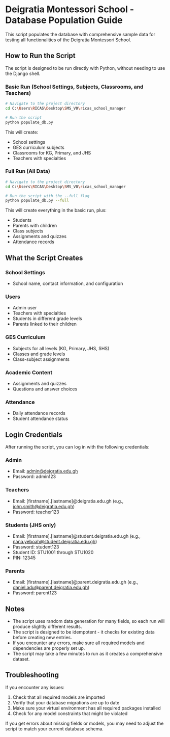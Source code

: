 # Deigratia Montessori School - Database Population Guide

This script populates the database with comprehensive sample data for testing all functionalities of the Deigratia Montessori School.

## How to Run the Script

The script is designed to be run directly with Python, without needing to use the Django shell.

### Basic Run (School Settings, Subjects, Classrooms, and Teachers)

```bash
# Navigate to the project directory
cd C:\Users\RICAS\Desktop\SMS_V0\ricas_school_manager

# Run the script
python populate_db.py
```

This will create:
- School settings
- GES curriculum subjects
- Classrooms for KG, Primary, and JHS
- Teachers with specialties

### Full Run (All Data)

```bash
# Navigate to the project directory
cd C:\Users\RICAS\Desktop\SMS_V0\ricas_school_manager

# Run the script with the --full flag
python populate_db.py --full
```

This will create everything in the basic run, plus:
- Students
- Parents with children
- Class subjects
- Assignments and quizzes
- Attendance records

## What the Script Creates

### School Settings
- School name, contact information, and configuration

### Users
- Admin user
- Teachers with specialties
- Students in different grade levels
- Parents linked to their children

### GES Curriculum
- Subjects for all levels (KG, Primary, JHS, SHS)
- Classes and grade levels
- Class-subject assignments

### Academic Content
- Assignments and quizzes
- Questions and answer choices

### Attendance
- Daily attendance records
- Student attendance status

## Login Credentials

After running the script, you can log in with the following credentials:

### Admin
- Email: admin@deigratia.edu.gh
- Password: admin123

### Teachers
- Email: [firstname].[lastname]@deigratia.edu.gh (e.g., john.smith@deigratia.edu.gh)
- Password: teacher123

### Students (JHS only)
- Email: [firstname].[lastname]@student.deigratia.edu.gh (e.g., nana.yeboah@student.deigratia.edu.gh)
- Password: student123
- Student ID: STU1001 through STU1020
- PIN: 12345

### Parents
- Email: [firstname].[lastname]@parent.deigratia.edu.gh (e.g., daniel.adu@parent.deigratia.edu.gh)
- Password: parent123

## Notes

- The script uses random data generation for many fields, so each run will produce slightly different results.
- The script is designed to be idempotent - it checks for existing data before creating new entries.
- If you encounter any errors, make sure all required models and dependencies are properly set up.
- The script may take a few minutes to run as it creates a comprehensive dataset.

## Troubleshooting

If you encounter any issues:

1. Check that all required models are imported
2. Verify that your database migrations are up to date
3. Make sure your virtual environment has all required packages installed
4. Check for any model constraints that might be violated

If you get errors about missing fields or models, you may need to adjust the script to match your current database schema.
